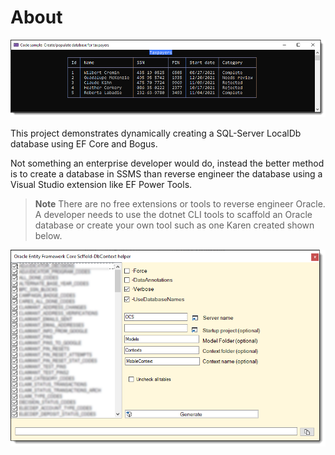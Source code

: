 ﻿# About

![Screen Shot](assets/screenShot.png)

This project demonstrates dynamically creating a SQL-Server LocalDb database using EF Core and Bogus.

Not something an enterprise developer would do, instead the better method is to create a database in SSMS than reverse engineer the database using a Visual Studio extension like EF Power Tools.

> **Note**
> There are no free extensions or tools to reverse engineer Oracle. A developer needs to use the dotnet CLI tools to scaffold an Oracle database or create your own tool such as one Karen created shown below.

![Oracle](assets/oracle.png)